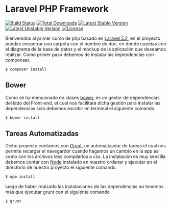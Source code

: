 # Laravel PHP Framework

[![Build Status](https://travis-ci.org/laravel/framework.svg)](https://travis-ci.org/laravel/framework)
[![Total Downloads](https://poser.pugx.org/laravel/framework/d/total.svg)](https://packagist.org/packages/laravel/framework)
[![Latest Stable Version](https://poser.pugx.org/laravel/framework/v/stable.svg)](https://packagist.org/packages/laravel/framework)
[![Latest Unstable Version](https://poser.pugx.org/laravel/framework/v/unstable.svg)](https://packagist.org/packages/laravel/framework)
[![License](https://poser.pugx.org/laravel/framework/license.svg)](https://packagist.org/packages/laravel/framework)

Bienvenidos al primer curso de php basado en [Laravel 5.2](https://laravel.com/docs/5.2/), en el proyecto puedes encontrar una carpeta con el nombre de doc, en donde cuentas con el diagrama de la base de datos y el mockup de la aplicación que deseamos realizar. Como primer paso debemos de instalar las dependencias con componser.

```sh
$ composer install 
```

## Bower
Como se ha mencionado en clases [bower](http://bower.io/), es un gestor de dependencias del lado del Front-end, el cual nos facilitará dicha gestión para instalar las dependencias solo debemos escribir en terminal el siguiente comando.

```sh
$ bower install 
```

## Tareas Automatizadas

Dicho proyecto contamos con [Grunt](http://gruntjs.com/), un automatizador de tareas el cual nos permite recargar el navegardor cuando hagamos un cambio en la app así como con los archivos less compilarlos a css. La instalación es muy sencilla debemos contar con [Node](https://nodejs.org/en/) instalado en nuestro ordenar y ejecutar en el directorio de nuestro proyecto el siguiente comando.

```sh
$ npm install 
```
luego de haber reaizado las instalaciones de las dependencias no tenemos más que ejecutar grunt con el siguiente comando 

```sh
$ grunt
```



